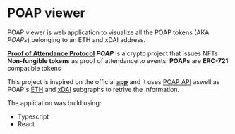 # POAP viewer

POAP viewer is web application to visualize all the POAP tokens (AKA _POAPs_) belonging to an ETH and xDAI address.

[**Proof of Attendance Protocol**](https://poap.xyz) **_POAP_** is a crypto project that issues NFTs **Non-fungible tokens** as proof of attendance to events. **POAPs** are **ERC-721** compatible tokens

This project is inspired on the official [**app**](https://app.poap.xyz) and it uses [POAP API](https://api.poap.xyz/documentation/static/index.html) aswell as POAP's [ETH](https://thegraph.com/explorer/subgraph/poap-xyz/poap) and [xDAI](https://thegraph.com/explorer/subgraph/poap-xyz/poap-xdai) subgraphs to retrive the information.

The application was build using:

- Typescript
- React
